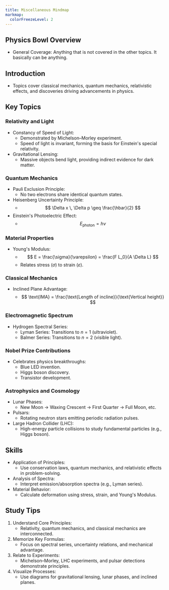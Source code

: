 ```yaml
---
title: Miscellaneous Mindmap
markmap:
  colorFreezeLevel: 2
---
```


## Physics Bowl Overview

- General Coverage: Anything that is not covered in the other topics. It basically can be anything.

## Introduction

- Topics cover classical mechanics, quantum mechanics, relativistic effects, and discoveries driving advancements in physics.

## Key Topics

### Relativity and Light
- Constancy of Speed of Light:
  - Demonstrated by Michelson–Morley experiment.
  - Speed of light is invariant, forming the basis for Einstein's special relativity.
- Gravitational Lensing:
  - Massive objects bend light, providing indirect evidence for dark matter.

### Quantum Mechanics
- Pauli Exclusion Principle:
  - No two electrons share identical quantum states.
- Heisenberg Uncertainty Principle:
  - $$
    \Delta x \, \Delta p \geq \frac{\hbar}{2}
  $$
- Einstein's Photoelectric Effect:
  - $$
    E_{\text{photon}} = h \nu
  $$

### Material Properties
- Young's Modulus:
  - $$
    E = \frac{\sigma}{\varepsilon} = \frac{F L_0}{A \Delta L}
  $$
  - Relates stress ($\sigma$) to strain ($\varepsilon$).

### Classical Mechanics
- Inclined Plane Advantage:
  - $$
    \text{IMA} = \frac{\text{Length of incline}}{\text{Vertical height}}
  $$

### Electromagnetic Spectrum
- Hydrogen Spectral Series:
  - Lyman Series: Transitions to $n=1$ (ultraviolet).
  - Balmer Series: Transitions to $n=2$ (visible light).

### Nobel Prize Contributions
- Celebrates physics breakthroughs:
  - Blue LED invention.
  - Higgs boson discovery.
  - Transistor development.

### Astrophysics and Cosmology
- Lunar Phases:
  - New Moon → Waxing Crescent → First Quarter → Full Moon, etc.
- Pulsars:
  - Rotating neutron stars emitting periodic radiation pulses.
- Large Hadron Collider (LHC):
  - High-energy particle collisions to study fundamental particles (e.g., Higgs boson).

## Skills

- Application of Principles:
  - Use conservation laws, quantum mechanics, and relativistic effects in problem-solving.
- Analysis of Spectra:
  - Interpret emission/absorption spectra (e.g., Lyman series).
- Material Behavior:
  - Calculate deformation using stress, strain, and Young's Modulus.

## Study Tips

1. Understand Core Principles:
   - Relativity, quantum mechanics, and classical mechanics are interconnected.
2. Memorize Key Formulas:
   - Focus on spectral series, uncertainty relations, and mechanical advantage.
3. Relate to Experiments:
   - Michelson–Morley, LHC experiments, and pulsar detections demonstrate principles.
4. Visualize Processes:
   - Use diagrams for gravitational lensing, lunar phases, and inclined planes.

